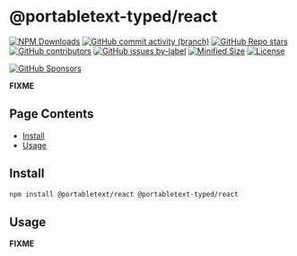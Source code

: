 <!-- >>>>>> BEGIN GENERATED FILE (include): SOURCE packages/react/_README.md -->
# @portabletext-typed/react

[![NPM Downloads](https://img.shields.io/npm/dw/@portabletext-typed/react?style=flat&logo=npm)](https://www.npmjs.com/package/@portabletext-typed/react)
[![GitHub commit activity (branch)](https://img.shields.io/github/commit-activity/m/saiichihashimoto/sanity-typed?style=flat&logo=github)](https://github.com/saiichihashimoto/sanity-typed/pulls?q=is%3Apr+is%3Aclosed)
[![GitHub Repo stars](https://img.shields.io/github/stars/saiichihashimoto/sanity-typed?style=flat&logo=github)](https://github.com/saiichihashimoto/sanity-typed/stargazers)
[![GitHub contributors](https://img.shields.io/github/contributors/saiichihashimoto/sanity-typed?style=flat&logo=github)](https://github.com/saiichihashimoto/sanity-typed/graphs/contributors)
[![GitHub issues by-label](https://img.shields.io/github/issues/saiichihashimoto/sanity-typed/help%20wanted?style=flat&logo=github&color=007286)](https://github.com/saiichihashimoto/sanity-typed/labels/help%20wanted)
[![Minified Size](https://img.shields.io/bundlephobia/min/@portabletext-typed/react?style=flat)](https://www.npmjs.com/package/@portabletext-typed/react?activeTab=code)
[![License](https://img.shields.io/github/license/saiichihashimoto/sanity-typed?style=flat)](LICENSE)

[![GitHub Sponsors](https://img.shields.io/github/sponsors/saiichihashimoto?style=flat&logo=githubsponsors)](https://github.com/sponsors/saiichihashimoto)

**FIXME**

## Page Contents
- [Install](#install)
- [Usage](#usage)

## Install

```bash
npm install @portabletext/react @portabletext-typed/react
```

## Usage

**FIXME**
<!-- <<<<<< END GENERATED FILE (include): SOURCE packages/react/_README.md -->
